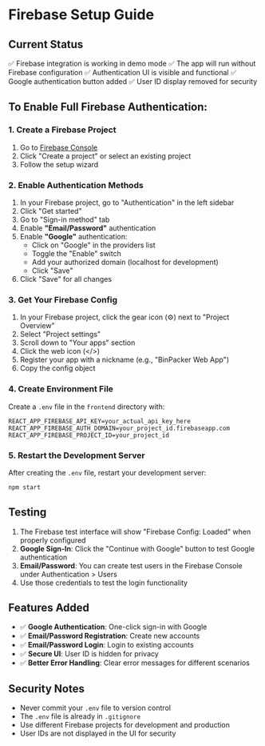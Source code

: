 # Firebase Setup Guide

## Current Status
✅ Firebase integration is working in demo mode
✅ The app will run without Firebase configuration
✅ Authentication UI is visible and functional
✅ Google authentication button added
✅ User ID display removed for security

## To Enable Full Firebase Authentication:

### 1. Create a Firebase Project
1. Go to [Firebase Console](https://console.firebase.google.com/)
2. Click "Create a project" or select an existing project
3. Follow the setup wizard

### 2. Enable Authentication Methods
1. In your Firebase project, go to "Authentication" in the left sidebar
2. Click "Get started"
3. Go to "Sign-in method" tab
4. Enable **"Email/Password"** authentication
5. Enable **"Google"** authentication:
   - Click on "Google" in the providers list
   - Toggle the "Enable" switch
   - Add your authorized domain (localhost for development)
   - Click "Save"
6. Click "Save" for all changes

### 3. Get Your Firebase Config
1. In your Firebase project, click the gear icon (⚙️) next to "Project Overview"
2. Select "Project settings"
3. Scroll down to "Your apps" section
4. Click the web icon (</>)
5. Register your app with a nickname (e.g., "BinPacker Web App")
6. Copy the config object

### 4. Create Environment File
Create a `.env` file in the `frontend` directory with:

```env
REACT_APP_FIREBASE_API_KEY=your_actual_api_key_here
REACT_APP_FIREBASE_AUTH_DOMAIN=your_project_id.firebaseapp.com
REACT_APP_FIREBASE_PROJECT_ID=your_project_id
```

### 5. Restart the Development Server
After creating the `.env` file, restart your development server:
```bash
npm start
```

## Testing
1. The Firebase test interface will show "Firebase Config: Loaded" when properly configured
2. **Google Sign-In**: Click the "Continue with Google" button to test Google authentication
3. **Email/Password**: You can create test users in the Firebase Console under Authentication > Users
4. Use those credentials to test the login functionality

## Features Added
- ✅ **Google Authentication**: One-click sign-in with Google
- ✅ **Email/Password Registration**: Create new accounts
- ✅ **Email/Password Login**: Login to existing accounts
- ✅ **Secure UI**: User ID is hidden for privacy
- ✅ **Better Error Handling**: Clear error messages for different scenarios

## Security Notes
- Never commit your `.env` file to version control
- The `.env` file is already in `.gitignore`
- Use different Firebase projects for development and production
- User IDs are not displayed in the UI for security 